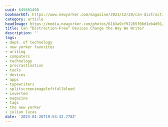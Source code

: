 ```yaml
---
uuid: 645601498
bookmarkOf: https://www.newyorker.com/magazine/2021/12/20/can-distraction-free-devices-change-the-way-we-write
category: article
headImage: https://media.newyorker.com/photos/61b3a9cf92265f06d1eb4d91/16:9/w_1280,c_limit/211220_r39572_rd.jpg
title: Can “Distraction-Free” Devices Change the Way We Write?
description: ''
tags:
- dept. of technology
- new yorker favorites
- writing
- computers
- technology
- procrastination
- tools
- devices
- apps
- typewriters
- splitscreenimageleftfullbleed
- inverted
- magazine
- tags
- the new yorker
- julian lucas
date: '2023-01-26T19:53:32.778Z'
---
```



